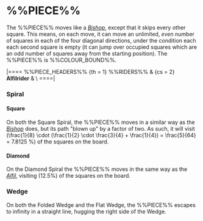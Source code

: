 # %%PIECE%%

The %%PIECE%% moves like a [*Bishop*](bishop.html), except that
it skips every other square. This means, on each move, it can
move an unlimited, *even* number of squares in each of the four
diagonal directions, under the condition each each second square
is empty (it can jump over occupied squares which are an odd
number of squares away from the starting position). The
%%PIECE%% is %%COLOUR_BOUND%%.

|====
%%PIECE_HEADERS%%
  {th = 1}  %%RIDERS%%
& {cs = 2}  **Alfilrider** 
&           \\
====|

### Spiral

#### Square

On both the Square Spiral, the %%PIECE%% moves in a similar
way as the [*Bishop*](bishop.html) does, but its path "blown up" by a factor
of two. As such, it will visit
\(\frac{1}{8} \cdot (\frac{1}{2} \cdot \frac{3}{4} + \frac{1}{4}) =
  \frac{5}{64} = 7.8125 \%\)
of the squares on the board.

#### Diamond

On the Diamond Spiral the %%PIECE%% moves in the same way as the
[*Alfil*](alfil.html), visiting \(12.5\%\) of the squares on the board.

### Wedge

On both the Folded Wedge and the Flat Wedge, the %%PIECE%% escapes
to infinity in a straight line, hugging the right side of the Wedge.

